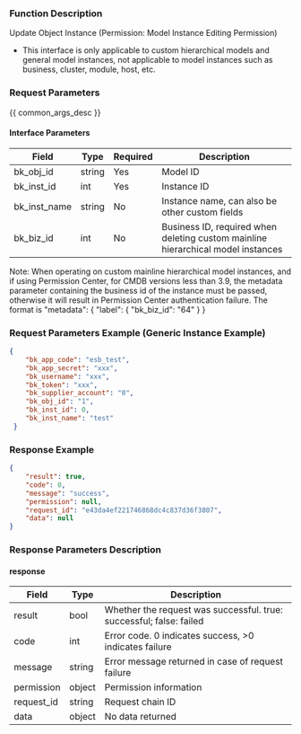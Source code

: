 ### Function Description

Update Object Instance (Permission: Model Instance Editing Permission)

- This interface is only applicable to custom hierarchical models and general model instances, not applicable to model instances such as business, cluster, module, host, etc.

### Request Parameters

{{ common_args_desc }}

#### Interface Parameters

| Field        | Type   | Required | Description                                                  |
| ------------ | ------ | -------- | ------------------------------------------------------------ |
| bk_obj_id    | string | Yes      | Model ID                                                     |
| bk_inst_id   | int    | Yes      | Instance ID                                                  |
| bk_inst_name | string | No       | Instance name, can also be other custom fields               |
| bk_biz_id    | int    | No       | Business ID, required when deleting custom mainline hierarchical model instances |

Note: When operating on custom mainline hierarchical model instances, and if using Permission Center, for CMDB versions less than 3.9, the metadata parameter containing the business id of the instance must be passed, otherwise it will result in Permission Center authentication failure. The format is "metadata": { "label": { "bk_biz_id": "64" } }

### Request Parameters Example (Generic Instance Example)

```json
{
    "bk_app_code": "esb_test",
    "bk_app_secret": "xxx",
    "bk_username": "xxx",
    "bk_token": "xxx",
    "bk_supplier_account": "0",
    "bk_obj_id": "1",
    "bk_inst_id": 0,
    "bk_inst_name": "test"
 }
```

### Response Example

```json
{
    "result": true,
    "code": 0,
    "message": "success",
    "permission": null,
    "request_id": "e43da4ef221746868dc4c837d36f3807",
    "data": null
}
```

### Response Parameters Description

#### response

| Field       | Type   | Description                                                  |
| ---------- | ------ | ------------------------------------------------------------ |
| result     | bool   | Whether the request was successful. true: successful; false: failed |
| code       | int    | Error code. 0 indicates success, >0 indicates failure        |
| message    | string | Error message returned in case of request failure            |
| permission | object | Permission information                                       |
| request_id | string | Request chain ID                                             |
| data       | object | No data returned                                             |